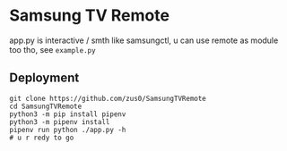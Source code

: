 # Samsung TV Remote
app.py is interactive / smth like samsungctl, u can use remote as module too tho, see `example.py`

## Deployment
```shell
git clone https://github.com/zus0/SamsungTVRemote
cd SamsungTVRemote
python3 -m pip install pipenv
python3 -m pipenv install
pipenv run python ./app.py -h
# u r redy to go
```
<!-- TODO fill all the shit in :) -->
